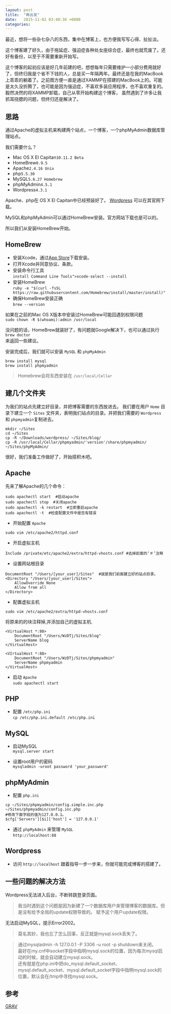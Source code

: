 ```yaml
---
layout: post
title:  "再出发"
date:   2015-11-02 03:40:36 +0800
categories: 
---
```

最近，想将一些杂七杂八的东西，集中在博客上，也方便我写写心得、扯扯淡。

这个博客建了好久，由于拖延症、强迫症各种处女座综合症，最终也就荒废了。还好有备份，以至于不需要重新开始写。

这个博客的起初应该是好几年前建的吧，想想每年只需要维护一小部分费用就好了，但终归我是个省不下钱的人，总是买一年隔两年。最终还是在我的MacBook上乖乖的躺着了。之前图方便一直是通过XAMMP在搭建的MacBook上的。可能是太久没折腾了，也可能是因为强迫症，不喜欢多装应用程序，也不喜欢重复的。毅然决然的将XAMMP卸载，自己从零开始构建这个博客， 虽然遇到了许多让我抓耳挠腮的问题，但终归还是解决了。

思路
---
通过Apache的虚拟主机来构建两个站点，一个博客，一个phpMyAdmin数据库管理站点。

我们需要什么？

 - Mac OS X El Capitan`10.11.2 Beta`
 - HomeBrew`0.9.5`
 - Apache`2.4.16 Unix`
 - php`5.5.30`
 - MySQL`5.6.27 Homebrew`
 - phpMyAdmin`4.5.1`
 - Wordpress`4.3.1`

Apache、php在 OS X El Capitan中已经预装好了。
[Wordpress](https://cn.wordpress.org) 可以在其官网下载。

MySQL和phpMyAdmin可以通过HomeBrew安装。官方网站下载也是可以的。

所以我们从安装HomeBrew开始。

HomeBrew
---

 - 安装Xcode，通过[App Store](https://itunes.apple.com/us/app/xcode/id497799835?ls=1&amp;mt=12)下载安装。
 - 打开Xcode并同意协议、条款。
 - 安装命令行工具  
`install Command Line Tools">xcode-select --install`
 - 安装HomeBrew  
`ruby -e "$(curl -fsSL https://raw.githubusercontent.com/Homebrew/install/master/install)"`
 - 确保HomeBrew安装正确  
`brew --version`

如果在之前的Mac OS X版本中安装过HomeBrew可能回遇到权限问题  
`sudo chown -R $(whoami):admin /usr/local`

没问题的话，HomeBrew就装好了，有问题就Google解决下，也可以通过执行  
`brew doctor`  
来返回一些建议。

安装完成后，我们就可以安装 `MySQL` 和 `phpMyAdmin`

```
brew install mysql
brew install phpmyadmin
```

> Homebrew会将东西安装在 `/usr/local/Cellar`

建几个文件夹
---

为我们的站点先建立好目录，并把博客需要的东西放进去。
我们要在用户 `Home` 目录下建立一个 `Sites` 文件夹，表明我们站点的目录。并把我们需要的 `Wordpress` 和 `phpmyadmin`复制进去。

```
mkdir ~/Sites
cd ~/Sites
cp -R ~/Downloads/wordpress/ ~/Sites/blog/
cp -R /usr/local/Cellar/phpmyadmin/'version'/share/phpmyadmin/ ~/Sites/phpMyAdmin/
```

很好，我们准备工作做好了，开始搭积木吧。

Apache
---
先来了解Apache的几个命令：

```
sudo apachectl start  #启动apache
sudo apachectl stop  #关闭apache
sudo apachectl -k restart  #立即重启apache
sudo apachectl -t  #检查配置文件中是否有错误
```

 - 开始配置 `Apache`

`sudo vim /etc/apache2/httpd.conf`

 - 开启虚拟主机

`Include /private/etc/apache2/extra/httpd-vhosts.conf #去掉前面的‘＃’注释`

 - 设置网站根目录

```
DocumentRoot "/Users/[your_user]/Sites"  #就是我们前面建立好的站点目录。
<Directory "/Users/[your_user]/Sites">
    AllowOverride None
    Allow from all
</Directory>
```

 - 配置虚拟主机

`sudo vim /etc/apache2/extra/httpd-vhosts.conf`

将原来的的<Virtualhost>块注释掉,并添加自己的虚拟主机.

```
<VirtualHost *:80>
    DocumentRoot "/Users/WzDTj/Sites/blog"
    ServerName blog
</VirtualHost>

<VIrtualHost *:88>
    DocumentRoot "/Users/WzDTj/Sites/phpmyadmin"
    ServerName phpmyadmin
</VirtualHost>
```

 - 启动 `Apache`  
`sudo apachectl start`

PHP
---

 - 配置 `/etc/php.ini`  
`cp /etc/php.ini.default /etc/php.ini`

MySQL
---

 - 启动MySQL  
`mysql.server start`

 - 设置root用户的密码  
`mysqladmin -uroot password 'your_password'`

phpMyAdmin
---

 - 配置 `php.ini`

```
cp ~/Sites/phpmyadmin/config.simple.inc.php ~/Sites/phpmyadmin/config.inc.php 
#修改下面字段的值为127.0.0.1。
$cfg['Servers'][$i]['host'] = '127.0.0.1'
```

 - 通过 `phpMyAdmin` 来管理 `MySQL`  
`http://localhost:88`

Wordpress
---

- 访问 `http://localhost`
跟着指导一步一步来，你就可能完成博客的搭建了。

一些问题的解决方法
---

Wordpress无法进入后台，不断转跳登录页面。 

> 我当时遇到这个问题是因为新建了一个数据库用户来管理博客的数据库。但是没有给予全局的update权限导致的。
赋予这个用户update权限。

无法启动MySQL，提示Error2002。

> 莫名其妙，我也忘了怎么回事，反正就是mysql.sock丢失了。

> 通过mysqladmin -h 127.0.0.1 -P 3306 -u root -p shutdown来关闭。  
> 最好在my.cnf中socket字段中指明mysql.sock的位置，因为每次mysql启动的时候，就会自动建立mysql.sock。  
> 还有就是在php.ini中把do_mysql.default_socket、mysql.default_socket、mysql.default_socket字段中指明mysql.sock的位置，默认会在/tmp中寻找mysql.sock。

参考
---
[GRAV](http://getgrav.org/blog/mac-os-x-apache-setup-multiple-php-versions)
